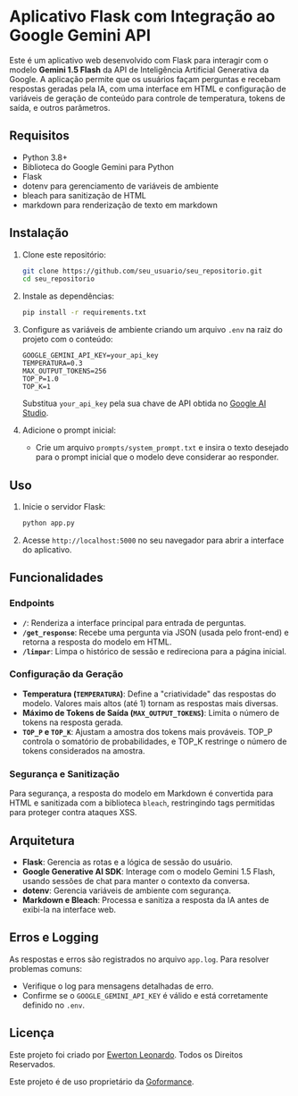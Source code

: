
# Aplicativo Flask com Integração ao Google Gemini API

Este é um aplicativo web desenvolvido com Flask para interagir com o modelo **Gemini 1.5 Flash** da API de Inteligência Artificial Generativa da Google. A aplicação permite que os usuários façam perguntas e recebam respostas geradas pela IA, com uma interface em HTML e configuração de variáveis de geração de conteúdo para controle de temperatura, tokens de saída, e outros parâmetros.

## Requisitos

- Python 3.8+
- Biblioteca do Google Gemini para Python
- Flask
- dotenv para gerenciamento de variáveis de ambiente
- bleach para sanitização de HTML
- markdown para renderização de texto em markdown

## Instalação

1. Clone este repositório:
   ```bash
   git clone https://github.com/seu_usuario/seu_repositorio.git
   cd seu_repositorio
   ```

2. Instale as dependências:
   ```bash
   pip install -r requirements.txt
   ```

3. Configure as variáveis de ambiente criando um arquivo `.env` na raiz do projeto com o conteúdo:
   ```env
   GOOGLE_GEMINI_API_KEY=your_api_key
   TEMPERATURA=0.3
   MAX_OUTPUT_TOKENS=256
   TOP_P=1.0
   TOP_K=1
   ```

   Substitua `your_api_key` pela sua chave de API obtida no [Google AI Studio](https://aistudio.google.com/).

4. Adicione o prompt inicial:
   - Crie um arquivo `prompts/system_prompt.txt` e insira o texto desejado para o prompt inicial que o modelo deve considerar ao responder.

## Uso

1. Inicie o servidor Flask:
   ```bash
   python app.py
   ```

2. Acesse `http://localhost:5000` no seu navegador para abrir a interface do aplicativo.

## Funcionalidades

### Endpoints

- **`/`**: Renderiza a interface principal para entrada de perguntas.
- **`/get_response`**: Recebe uma pergunta via JSON (usada pelo front-end) e retorna a resposta do modelo em HTML.
- **`/limpar`**: Limpa o histórico de sessão e redireciona para a página inicial.

### Configuração da Geração

- **Temperatura (`TEMPERATURA`)**: Define a "criatividade" das respostas do modelo. Valores mais altos (até 1) tornam as respostas mais diversas.
- **Máximo de Tokens de Saída (`MAX_OUTPUT_TOKENS`)**: Limita o número de tokens na resposta gerada.
- **`TOP_P` e `TOP_K`**: Ajustam a amostra dos tokens mais prováveis. TOP_P controla o somatório de probabilidades, e TOP_K restringe o número de tokens considerados na amostra.

### Segurança e Sanitização

Para segurança, a resposta do modelo em Markdown é convertida para HTML e sanitizada com a biblioteca `bleach`, restringindo tags permitidas para proteger contra ataques XSS.

## Arquitetura

- **Flask**: Gerencia as rotas e a lógica de sessão do usuário.
- **Google Generative AI SDK**: Interage com o modelo Gemini 1.5 Flash, usando sessões de chat para manter o contexto da conversa.
- **dotenv**: Gerencia variáveis de ambiente com segurança.
- **Markdown e Bleach**: Processa e sanitiza a resposta da IA antes de exibi-la na interface web.

## Erros e Logging

As respostas e erros são registrados no arquivo `app.log`. Para resolver problemas comuns:
- Verifique o log para mensagens detalhadas de erro.
- Confirme se o `GOOGLE_GEMINI_API_KEY` é válido e está corretamente definido no `.env`.

## Licença
Este projeto foi criado por [Ewerton Leonardo](https://www.linkedin.com/in/ewertonleonardoap/). Todos os Direitos Reservados.

Este projeto é de uso proprietário da [Goformance](https://goformance.com.br).
